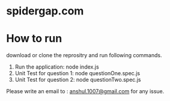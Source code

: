 # spidergap.com

# How to run

download or clone the reprositry and run following commands. 
1. Run the application: node index.js
2. Unit Test for question 1: node questionOne.spec.js
3. Unit Test for question 2: node questionTwo.spec.js

Please write an email to : anshul.1007@gmail.com for any issue. 
